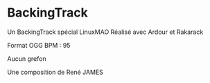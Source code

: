 # BackingTrack

Un BackingTrack spécial LinuxMAO
Réalisé avec Ardour et Rakarack

Format OGG 
BPM : 95

Aucun grefon

Une composition de René JAMES

